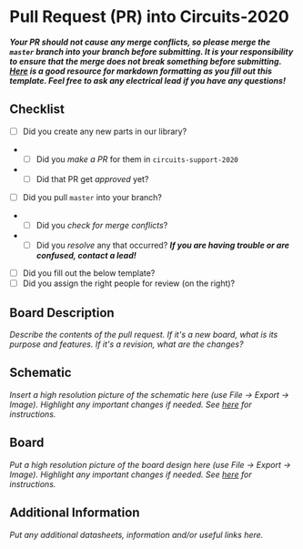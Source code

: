 # Pull Request (PR) into Circuits-2020

***Your PR should not cause any merge conflicts, so please merge the `master` branch into your branch before submitting. It is your responsibility to ensure that the merge does not break something before submitting. [Here](https://guides.github.com/features/mastering-markdown/) is a good resource for markdown formatting as you fill out this template. Feel free to ask any electrical lead if you have any questions!***

## Checklist
- [ ] Did you create any new parts in our library?
- - [ ] Did you *make a PR* for them in `circuits-support-2020`
- - [ ] Did that PR get *approved* yet?
- [ ] Did you pull `master` into your branch?
- - [ ] Did you *check for merge conflicts*?
- - [ ] Did you *resolve* any that occurred? ***If you are having trouble or are confused, contact a lead!***
- [ ] Did you fill out the below template?
- [ ] Did you assign the right people for review (on the right)?

## Board Description
*Describe the contents of the pull request. If it's a new board, what is its purpose and features. If it's a revision, what are the changes?*

## Schematic
*Insert a high resolution picture of the schematic here (use File -> Export -> Image). Highlight any important changes if needed. See [here](https://gist.github.com/vinkla/dca76249ba6b73c5dd66a4e986df4c8d) for instructions.*

## Board
*Put a high resolution picture of the board design here (use File -> Export -> Image). Highlight any important changes if needed. See [here](https://gist.github.com/vinkla/dca76249ba6b73c5dd66a4e986df4c8d) for instructions.*

## Additional Information
*Put any additional datasheets, information and/or useful links here.*
